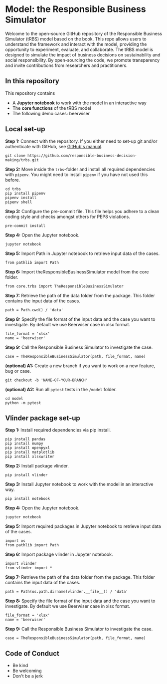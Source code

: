 # Model: the Responsible Business Simulator

Welcome to the open-source GitHub repository of the Responsible Business Simulator (tRBS) model based on the book. 
This repo allows users to understand the framework and interact with the model, providing the opportunity to experiment, 
evaluate, and collaborate. The tRBS model is designed to simulate the impact of business decisions on sustainability 
and social responsibility. By open-sourcing the code, we promote transparency and invite contributions from 
researchers and practitioners.

## In this repository
This repository contains 
- A **Jupyter notebook** to work with the model in an interactive way
- The **core functions** of the tRBS model
- The following demo cases: beerwiser 

## Local set-up

**Step 1:** Connect with the repository. If you either need to set-up git and/or 
authenticate with GitHub, see [GitHub's manual](https://docs.github.com/en/get-started/quickstart/set-up-git).
```
git clone https://github.com/responsible-business-decision-making/trbs.git
```

**Step 2:** Move inside the `trbs`-folder and install all required dependencies with ```pipenv```. You might need to install ```pipenv``` if you have
not used this before. 
```
cd trbs
pip install pipenv
pipenv install
pipenv shell
```

**Step 3:** Configure the pre-commit file. This file helps you adhere to a clean coding style and checks
amongst others for PEP8 violations. 
```
pre-commit install
```

**Step 4:** Open the Jupyter notebook.
```
jupyter notebook
```

**Step 5:** Import Path in Jupyter notebook to retrieve input data of the cases.
```
from pathlib import Path
```

**Step 6:** Import theResponsibleBusinessSimulator model from the core folder.
```
from core.trbs import TheResponsibleBusinessSimulator
```

**Step 7:** Retrieve the path of the data folder from the package. This folder contains the input data of the cases.
```
path = Path.cwd() / 'data'
```

**Step 8:** Specify the file format of the input data and the case you want to investigate. By default we use Beerwiser case in xlsx format.
```
file_format = 'xlsx'
name = 'beerwiser'
```

**Step 9:** Call the Responsible Business Simulator to investigate the case.
```
case = TheResponsibleBusinessSimulator(path, file_format, name)
```

**(optional) A1:** Create a new branch if you want to work on a new feature, bug or case.
```
git checkout -b 'NAME-OF-YOUR-BRANCH'
```

**(optional) A2:** Run all `pytest` tests in the `/model` folder.
```
cd model
python -m pytest
```

## Vlinder package set-up

**Step 1:** Install required dependencies via pip install.
```
pip install pandas
pip install numpy
pip install openpyxl
pip install matplotlib
pip install xlsxwriter
```

**Step 2:** Install package vlinder.
```
pip install vlinder
```

**Step 3:** Install Jupyter notebook to work with the model in an interactive way.
```
pip install notebook
```

**Step 4:** Open the Jupyter notebook.
```
jupyter notebook
```

**Step 5:** Import required packages in Jupyter notebook to retrieve input data of the cases.
```
import os
from pathlib import Path
```

**Step 6:** Import package vlinder in Jupyter notebook.
```
import vlinder
from vlinder import *
```

**Step 7:** Retrieve the path of the data folder from the package. This folder contains the input data of the cases.
```
path = Path(os.path.dirname(vlinder.__file__)) / 'data'
```

**Step 8:** Specify the file format of the input data and the case you want to investigate. By default we use Beerwiser case in xlsx format.
```
file_format = 'xlsx'
name = 'beerwiser'
```

**Step 9:** Call the Responsible Business Simulator to investigate the case.
```
case = TheResponsibleBusinessSimulator(path, file_format, name)
```

## Code of Conduct
- Be kind
- Be welcoming
- Don't be a jerk

